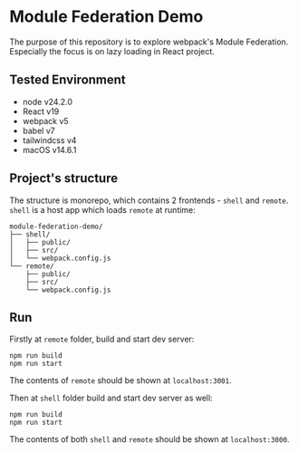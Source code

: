 # Module Federation Demo
The purpose of this repository is to explore webpack's Module Federation.
Especially the focus is on lazy loading in React project.

## Tested Environment
- node v24.2.0
- React v19
- webpack v5
- babel v7
- tailwindcss v4
- macOS v14.6.1

## Project's structure
The structure is monorepo, which contains 2 frontends - `shell` and `remote`. `shell` is a host app which loads `remote` at runtime:
```
module-federation-demo/
├── shell/
│   ├── public/
│   ├── src/
│   └── webpack.config.js
└── remote/
    ├── public/
    ├── src/
    └── webpack.config.js
```

## Run
Firstly at `remote` folder, build and start dev server:   
```shell
npm run build
npm run start
```
The contents of `remote` should be shown at `localhost:3001`. 

Then at `shell` folder build and start dev server as well:  
```shell
npm run build
npm run start
```
The contents of both `shell` and `remote` should be shown at `localhost:3000`.